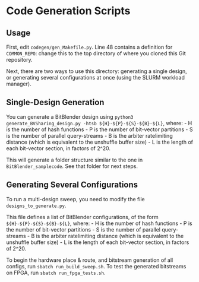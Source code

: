 # Code Generation Scripts

## Usage

First, edit `codegen/gen_Makefile.py`. Line 48 contains a definition for `COMMON_REPO`: change this to the top directory of where you cloned this Git repository.

Next, there are two ways to use this directory: generating a single design, or generating several configurations at once (using the SLURM workload manager).

## Single-Design Generation

You can generate a BitBlender design using `python3 generate_BVSharing_design.py -htsb ${H}-${P}-${S}-${B}-${L}`, where:
    - H is the number of hash functions
    - P is the number of bit-vector partitions
    - S is the number of parallel query-streams
    - B is the arbiter ratelimiting distance (which is equivalent to the unshuffle buffer size)
    - L is the length of each bit-vector section, in factors of 2^20.

This will generate a folder structure similar to the one in `BitBlender_samplecode`. See that folder for next steps.

## Generating Several Configurations

To run a multi-design sweep, you need to modify the file `designs_to_generate.py`.

This file defines a list of BitBlender configurations, of the form `${H}-${P}-${S}-${B}-${L}`, where:
    - H is the number of hash functions
    - P is the number of bit-vector partitions
    - S is the number of parallel query-streams
    - B is the arbiter ratelimiting distance (which is equivalent to the unshuffle buffer size)
    - L is the length of each bit-vector section, in factors of 2^20.

To begin the hardware place & route, and bitstream generation of all configs, run `sbatch run_build_sweep.sh`.
To test the generated bitstreams on FPGA, run `sbatch run_fpga_tests.sh`.

